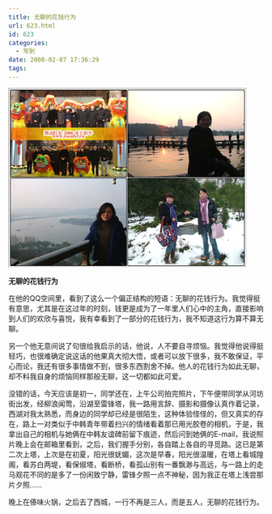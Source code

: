 ```yaml
---
title: 无聊的花钱行为
url: 623.html
id: 623
categories:
  - 写到
date: 2008-02-07 17:36:29
tags:
---
```


![](/images/attachments/month_0802/2200828173652.jpg)  
  

**无聊的花钱行为**

  
在他的QQ空间里，看到了这么一个偏正结构的短语：无聊的花钱行为。我觉得挺有意思，尤其是在这过年的时刻，钱更是成为了一年里人们心中的主角，直接影响到人们的欢欣与喜悦，我有幸看到了一部分的花钱行为，我不知道这行为算不算无聊。  
  
另一个他无意间说了句很给我启示的话，他说，人不要自寻烦恼。我觉得他说得挺轻巧，也很难确定说这话的他果真大彻大悟，或者可以放下很多，我不敢保证，平心而论，我还有很多事情做不到，很多东西割舍不掉。他人的花钱行为如此无聊，却不料我自身的烦恼同样那般无聊，这一切都如此可爱。  
  
没错的话，今天应该是初一，同学还在，上午公司拍完照片，下午便带同学从河坊街出发，经柳浪闻莺，沿湖至雷锋塔，我一路用言辞、摄影和摄像认真作着记录，西湖对我太熟悉，而身边的同学却已经是很陌生，这种体验怪怪的，但又真实的存在，路上一对类似于中韩青年带着扫兴的情绪看着那已用光胶卷的相机，于是，我拿出自己的相机与她俩在中韩友谊碑前留下痕迹，然后问到她俩的E-mail，我说照片晚上会在邮箱里看到，之后，我们握手分别，各自踏上各自的寻觅路。这已是第二次上塔，上次是在初夏，阳光很妩媚，这次是早春，阳光很温暖，在塔上看城隍阁，看苏白两堤，看保俶塔，看断桥，看孤山别有一番飘渺与高远，与一路上的走马观花不同的是多了一份闲致宁静，雷锋夕照一点不神秘，因为我正在塔上浅尝那片夕照……  
  
晚上在傣味火锅，之后去了西城，一行不再是三人，而是五人，无聊的花钱行为。